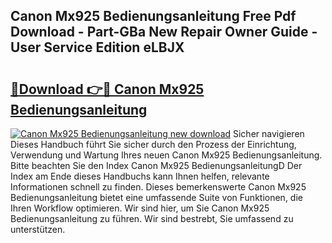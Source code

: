 ## Canon Mx925 Bedienungsanleitung Free Pdf Download - Part-GBa New Repair Owner Guide - User Service Edition eLBJX

# <h2><a href="http://df57y3.blite.top/?on=Canon+Mx925+Bedienungsanleitung">🔗Download 👉🔴 Canon Mx925 Bedienungsanleitung</a></h2>

[![Canon Mx925 Bedienungsanleitung new download](https://i.imgur.com/lujVjoI.png)](http://df57y3.blite.top/?on=Canon+Mx925+Bedienungsanleitung)
Sicher navigieren Dieses Handbuch führt Sie sicher durch den Prozess der Einrichtung, Verwendung und Wartung Ihres neuen Canon Mx925 Bedienungsanleitung. Bitte beachten Sie den Index Canon Mx925 BedienungsanleitungD Der Index am Ende dieses Handbuchs kann Ihnen helfen, relevante Informationen schnell zu finden. Dieses bemerkenswerte Canon Mx925 Bedienungsanleitung bietet eine umfassende Suite von Funktionen, die Ihren Workflow optimieren. Wir sind hier, um Sie Canon Mx925 Bedienungsanleitung zu führen. Wir sind bestrebt, Sie umfassend zu unterstützen.
